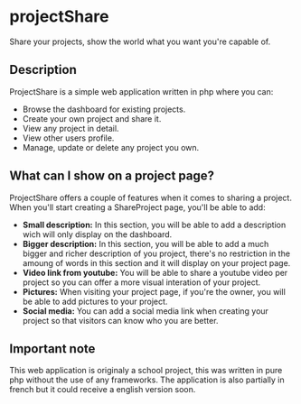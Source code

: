 # projectShare
Share your projects, show the world what you want you're capable of.

## Description
ProjectShare is a simple web application written in php where you can:
* Browse the dashboard for existing projects.
* Create your own project and share it.
* View any project in detail.
* View other users profile.
* Manage, update or delete any project you own.

## What can I show on a project page?
ProjectShare offers a couple of features when it comes to sharing a project. When you'll start creating a ShareProject page, you'll be able to add:
* **Small description:** 
  In this section, you will be able to add a description wich will only display on the dashboard.
* **Bigger description:** 
  In this section, you will be able to add a much bigger and richer description of you project, there's no restriction in the amoung of words in this section and it will display on your project page.
* **Video link from youtube:** 
  You will be able to share a youtube video per project so you can offer a more visual interation of your project.
* **Pictures:**
  When visiting your project page, if you're the owner, you will be able to add pictures to your project.
* **Social media:**
  You can add a social media link when creating your project so that visitors can know who you are better.
  
## Important note
This web application is originaly a school project, this was written in pure php without the use of any frameworks. The application is also partially in french but it could receive a english version soon.
